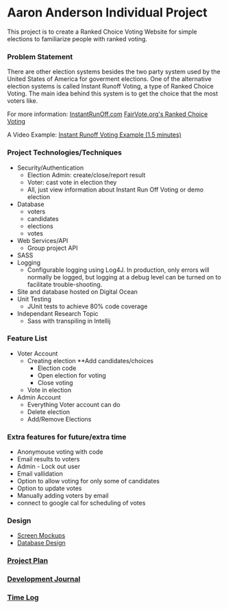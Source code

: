 # Aaron Anderson Individual Project

This project is to create a Ranked Choice Voting Website for simple elections to familiarize people with ranked voting.

### Problem Statement

There are other election systems besides the two party system used by the United States of America for goverment elections. One of the alternative election systems is called Instant Runoff Voting, a type of Ranked Choice Voting. The main idea behind this system is to get the choice that the most voters like.

For more information:
[InstantRunOff.com](http://instantrunoff.com/instant-runoff-home/)
[FairVote.org's Ranked Choice Voting](http://www.fairvote.org/rcv#rcvbenefits)

A Video Example:
[Instant Runoff Voting Example (1.5 minutes)](https://www.youtube.com/watch?v=_5SLQXNpzsk)

### Project Technologies/Techniques
* Security/Authentication
  * Election Admin: create/close/report result
  * Voter: cast vote in election they
  * All, just view information about Instant Run Off Voting or demo election
* Database
  * voters
  * candidates
  * elections
  * votes
* Web Services/API
  * Group project API
* SASS
* Logging
  * Configurable logging using Log4J. In production, only errors will normally be logged, but logging at a debug level can be turned on to facilitate trouble-shooting.
* Site and database hosted on Digital Ocean
* Unit Testing
  * JUnit tests to achieve 80% code coverage
* Independant Research Topic
  * Sass with transpiling in Intellij

### Feature List
* Voter Account
  * Creating election
    **Add candidates/choices
    * Election code
    * Open election for voting
    * Close voting
  * Vote in election
* Admin Account
  * Everything Voter account can do
  * Delete election
  * Add/Remove Elections

### Extra features for future/extra time
* Anonymouse voting with code
* Email results to voters
* Admin - Lock out user
* Email vallidation
* Option to allow voting for only some of candidates
* Option to update votes
* Manually adding voters by email
* connect to google cal for scheduling of votes

### Design

* [Screen Mockups](Design-Docs/IRV-MockUp-160907.pdf)
* [Database Design](Design-Docs/IRV-DB-Design_v1.pdf)

### [Project Plan](IRV-ProjectPlan.md)

### [Development Journal](IRV-Journal.md)

### [Time Log](IRV-TimeLog.md)



